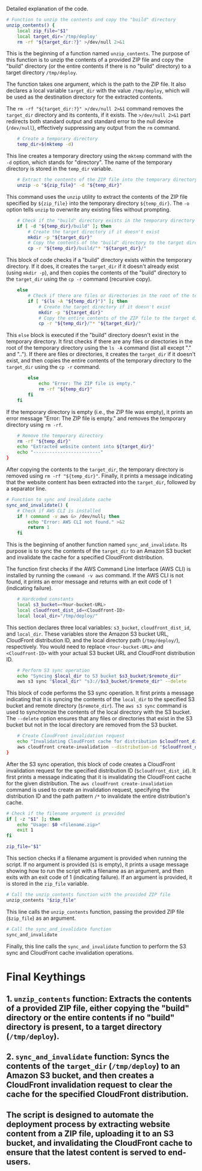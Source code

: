 Detailed explanation of the code.

```bash
# Function to unzip the contents and copy the "build" directory
unzip_contents() {
    local zip_file="$1"
    local target_dir='/tmp/deploy'
    rm -rf "${target_dir:?}" >/dev/null 2>&1
```
 This is the beginning of a function named `unzip_contents`. 
 The purpose of this function is to unzip the contents of a provided ZIP file and copy the "build" directory (or the entire contents if there is no "build" directory) to a target directory `/tmp/deploy`.

 The function takes one argument, which is the path to the ZIP file. It also declares a local variable `target_dir` with the value `/tmp/deploy`, which will be used as the destination directory for the extracted contents.

 The `rm -rf "${target_dir:?}" >/dev/null 2>&1` command removes the `target_dir` directory and its contents, if it exists. The `>/dev/null 2>&1` part redirects both standard output and standard error to the null device (`/dev/null`), effectively suppressing any output from the `rm` command.

```bash
    # Create a temporary directory
    temp_dir=$(mktemp -d)
```
 This line creates a temporary directory using the `mktemp` command with the `-d` option, which stands for "directory". The name of the temporary directory is stored in the `temp_dir` variable.

```bash
    # Extract the contents of the ZIP file into the temporary directory
    unzip -o "${zip_file}" -d "${temp_dir}"
```
 This command uses the `unzip` utility to extract the contents of the ZIP file specified by `${zip_file}` into the temporary directory `${temp_dir}`. The `-o` option tells `unzip` to overwrite any existing files without prompting.

```bash
    # Check if the "build" directory exists in the temporary directory
    if [ -d "${temp_dir}/build" ]; then
        # Create the target directory if it doesn't exist
        mkdir -p "${target_dir}"
        # Copy the contents of the "build" directory to the target directory
        cp -r "${temp_dir}/build/"* "${target_dir}/"
```
This block of code checks if a "build" directory exists within the temporary directory. If it does, it creates the `target_dir` if it doesn't already exist (using `mkdir -p`), and then copies the contents of the "build" directory to the `target_dir` using the `cp -r` command (recursive copy).

```bash
    else
        # Check if there are files or directories in the root of the temporary directory
        if [ "$(ls -A "${temp_dir}")" ]; then
            # Create the target directory if it doesn't exist
            mkdir -p "${target_dir}"
            # Copy the entire contents of the ZIP file to the target directory
            cp -r "${temp_dir}/"* "${target_dir}/"
```
This `else` block is executed if the "build" directory doesn't exist in the temporary directory. It first checks if there are any files or directories in the root of the temporary directory using the `ls -A` command (list all except "." and ".."). If there are files or directories, it creates the `target_dir` if it doesn't exist, and then copies the entire contents of the temporary directory to the `target_dir` using the `cp -r` command.

```bash
        else
            echo "Error: The ZIP file is empty."
            rm -rf "${temp_dir}"
        fi
    fi
```
If the temporary directory is empty (i.e., the ZIP file was empty), it prints an error message "Error: The ZIP file is empty." and removes the temporary directory using `rm -rf`.

```bash
    # Remove the temporary directory
    rm -rf "${temp_dir}"
    echo "Extracted website content into ${target_dir}"
    echo "-------------------------"
}
```
After copying the contents to the `target_dir`, the temporary directory is removed using `rm -rf "${temp_dir}"`. Finally, it prints a message indicating that the website content has been extracted into the `target_dir`, followed by a separator line.

```bash
# Function to sync and invalidate cache
sync_and_invalidate() {
    # Check if AWS CLI is installed
    if ! command -v aws &> /dev/null; then
        echo "Error: AWS CLI not found." >&2
        return 1
    fi
```
This is the beginning of another function named `sync_and_invalidate`. Its purpose is to sync the contents of the `target_dir` to an Amazon S3 bucket and invalidate the cache for a specified CloudFront distribution.

The function first checks if the AWS Command Line Interface (AWS CLI) is installed by running the `command -v aws` command. If the AWS CLI is not found, it prints an error message and returns with an exit code of 1 (indicating failure).

```bash
    # Hardcoded constants
    local s3_bucket=<Your-bucket-URL>
    local cloudfront_dist_id=<Cloudfront-ID>
    local local_dir="/tmp/deploy/"
```
This section declares three local variables: `s3_bucket`, `cloudfront_dist_id`, and `local_dir`. These variables store the Amazon S3 bucket URL, CloudFront distribution ID, and the local directory path (`/tmp/deploy/`), respectively. You would need to replace `<Your-bucket-URL>` and `<Cloudfront-ID>` with your actual S3 bucket URL and CloudFront distribution ID.

```bash
    # Perform S3 sync operation
    echo "Syncing $local_dir to S3 bucket $s3_bucket/$remote_dir"
    aws s3 sync "$local_dir" "s3://$s3_bucket/$remote_dir" --delete
```
This block of code performs the S3 sync operation. It first prints a message indicating that it is syncing the contents of the `local_dir` to the specified S3 bucket and remote directory (`$remote_dir`). The `aws s3 sync` command is used to synchronize the contents of the local directory with the S3 bucket. The `--delete` option ensures that any files or directories that exist in the S3 bucket but not in the local directory are removed from the S3 bucket.

```bash
    # Create CloudFront invalidation request
    echo "Invalidating CloudFront cache for distribution $cloudfront_dist_id"
    aws cloudfront create-invalidation --distribution-id "$cloudfront_dist_id" --paths "/*"
}
```
After the S3 sync operation, this block of code creates a CloudFront invalidation request for the specified distribution ID (`$cloudfront_dist_id`). It first prints a message indicating that it is invalidating the CloudFront cache for the given distribution. The `aws cloudfront create-invalidation` command is used to create an invalidation request, specifying the distribution ID and the path pattern `/*` to invalidate the entire distribution's cache.

```bash
# Check if the filename argument is provided
if [ -z "$1" ]; then
    echo "Usage: $0 <filename.zip>"
    exit 1
fi

zip_file="$1"
```
This section checks if a filename argument is provided when running the script. If no argument is provided (`$1` is empty), it prints a usage message showing how to run the script with a filename as an argument, and then exits with an exit code of 1 (indicating failure). If an argument is provided, it is stored in the `zip_file` variable.

```bash
# Call the unzip_contents function with the provided ZIP file
unzip_contents "$zip_file"
```
This line calls the `unzip_contents` function, passing the provided ZIP file (`$zip_file`) as an argument.

```bash
# Call the sync_and_invalidate function
sync_and_invalidate
```
Finally, this line calls the `sync_and_invalidate` function to perform the S3 sync and CloudFront cache invalidation operations.

# Final Keythings

## 1. `unzip_contents` function: Extracts the contents of a provided ZIP file, either copying the "build" directory or the entire contents if no "build" directory is present, to a target directory (`/tmp/deploy`).

## 2. `sync_and_invalidate` function: Syncs the contents of the `target_dir` (`/tmp/deploy`) to an Amazon S3 bucket, and then creates a CloudFront invalidation request to clear the cache for the specified CloudFront distribution.

## The script is designed to automate the deployment process by extracting website content from a ZIP file, uploading it to an S3 bucket, and invalidating the CloudFront cache to ensure that the latest content is served to end-users.

